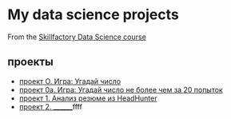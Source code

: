 # My data science projects
From the [Skillfactory Data Science course](https://lms.skillfactory.ru/courses/course-v1:SkillFactory+DST-3.0+28FEB2021) 

## проекты

* [проект О. Игра: Угадай число](https://github.com/Aemikh/ae_data_science/tree/main/project_0)
* [проект 0a. Игра: Угадай число не более чем за 20 попыток](https://github.com/Aemikh/ae_data_science/tree/main/project_0a)
* [проект 1. Анализ резюме из HeadHunter](https://github.com/Aemikh/ae_data_science/tree/main/Project_1)
* [проект 2. ______](____)ffff

